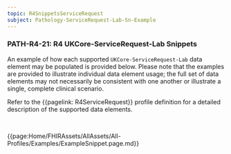 ```yaml
---
topic: R4SnippetsServiceRequest
subject: Pathology-ServiceRequest-Lab-Sn-Example
---
```

### PATH-R4-21: R4 UKCore-ServiceRequest-Lab Snippets
An example of how each supported <code>UKCore-ServiceRequest-Lab</code> data element may be populated is provided below. Please note that the examples are provided to illustrate individual data element usage; the full set of data elements may not necessarily be consistent with one another or illustrate a single, complete clinical scenario.

Refer to the {{pagelink: R4ServiceRequest}} profile definition for a detailed description of the supported data elements.

<br>

{{page:Home/FHIRAssets/AllAssets/All-Profiles/Examples/ExampleSnippet.page.md}}
